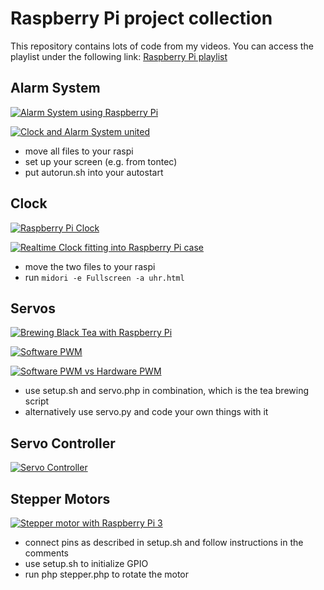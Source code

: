 # Raspberry Pi project collection

This repository contains lots of code from my videos. You can access the playlist under the following link: [Raspberry Pi playlist](https://www.youtube.com/watch?v=sDVzVqJBHpM&list=PL_xvdlYsZ_-3wj9-DrqjfittBO06-dQxt)

## Alarm System

[![Alarm System using Raspberry Pi](http://img.youtube.com/vi/rL1FPOV2llE/0.jpg)](https://www.youtube.com/watch?v=rL1FPOV2llE)

[![Clock and Alarm System united](http://img.youtube.com/vi/hfiILIAvZ1g/0.jpg)](http://www.youtube.com/watch?v=hfiILIAvZ1g)

- move all files to your raspi
- set up your screen (e.g. from tontec)
- put autorun.sh into your autostart

## Clock

[![Raspberry Pi Clock](http://img.youtube.com/vi/sDVzVqJBHpM/0.jpg)](https://www.youtube.com/watch?v=sDVzVqJBHpM)

[![Realtime Clock fitting into Raspberry Pi case](http://img.youtube.com/vi/edUJFt0V83k/0.jpg)](https://www.youtube.com/watch?v=edUJFt0V83k)

- move the two files to your raspi
- run `midori -e Fullscreen -a uhr.html`

## Servos

[![Brewing Black Tea with Raspberry Pi](http://img.youtube.com/vi/Vxo-kRo2WHA/0.jpg)](https://www.youtube.com/watch?v=Vxo-kRo2WHA)

[![Software PWM](http://img.youtube.com/vi/9YMm89LTGrs/0.jpg)](https://www.youtube.com/watch?v=9YMm89LTGrs)

[![Software PWM vs Hardware PWM](http://img.youtube.com/vi/MIwiyn24cko/0.jpg)](https://www.youtube.com/watch?v=MIwiyn24cko)

- use setup.sh and servo.php in combination, which is the tea brewing script
- alternatively use servo.py and code your own things with it

## Servo Controller

[![Servo Controller](http://img.youtube.com/vi/4aB_A-POu9E/0.jpg)](https://www.youtube.com/watch?v=4aB_A-POu9E)

## Stepper Motors

[![Stepper motor with Raspberry Pi 3](http://img.youtube.com/vi/Nwvw3x9wFh4/0.jpg)](https://www.youtube.com/watch?v=Nwvw3x9wFh4)
- connect pins as described in setup.sh and follow instructions in the comments
- use setup.sh to initialize GPIO
- run php stepper.php to rotate the motor
